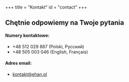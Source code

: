 +++
title = "Kontakt"
id = "contact"
+++

## Chętnie odpowiemy na Twoje pytania

#### Numery kontaktowe:

- +48 512 029 887 (Polski, Pусский)
- +48 505 003 046 (English, Français)

#### Adres email:

- [kontakt@ehan.pl](mailto:kontakt@ehan.pl)
